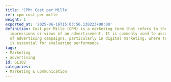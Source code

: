 ```yaml
---
title: 'CPM: Cost per Mille'
ref: cpm-cost-per-mille
weight: 1
exported_at: '2025-06-16T15:03:56.138223+00:00'
definition: Cost per Mille (CPM) is a marketing term that refers to the cost of 1,000
  impressions or views of an advertisement. It is commonly used to assess the cost-effectiveness
  of advertising campaigns, particularly in digital marketing, where tracking impressions
  is essential for evaluating performance.
tags:
- Marketing
- advertising
id: GL102
categories:
- Marketing & Communication
---
```


